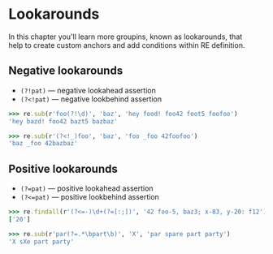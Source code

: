 # Lookarounds

In this chapter you'll learn more groupins, known as lookarounds, that  
help to create custom anchors and add conditions within RE definition.

## Negative lookarounds

* `(?!pat)` — negative lookahead assertion
* `(?<!pat)` — negative lookbehind assertion

```ruby
>>> re.sub(r'foo(?!\d)', 'baz', 'hey food! foo42 foot5 foofoo')
'hey bazd! foo42 bazt5 bazbaz'

>>> re.sub(r'(?<!_)foo', 'baz', 'foo _foo 42foofoo')
'baz _foo 42bazbaz'
```

## Positive lookarounds

* `(?=pat)` — positive lookahead assertion
* `(?<=pat)` — positive lookbehind assertion

```ruby
>>> re.findall(r'(?<=-)\d+(?=[:;])', '42 foo-5, baz3; x-83, y-20: f12')
['20']

>>> re.sub(r'par(?=.*\bpart\b)', 'X', 'par spare part party')
'X sXe part party'
```
